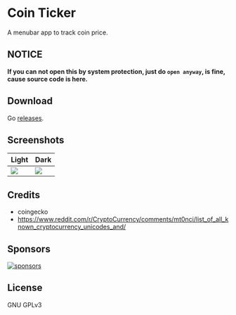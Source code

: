 # Coin Ticker

A menubar app to track coin price.

## NOTICE

**If you can not open this by system protection, just do `open anyway`, is fine, cause source code is here.**

## Download

Go [releases](https://github.com/2nthony/coin-ticker/releases).

## Screenshots

|Light|Dark|
|-|-|
|![](https://cdn.jsdelivr.net/gh/2nthony/statics@main/uPic/HVqmP9ndtMCp.png)|![](https://cdn.jsdelivr.net/gh/2nthony/statics@main/uPic/i0ufoHzvOd7r.png)|

## Credits

- coingecko
- https://www.reddit.com/r/CryptoCurrency/comments/mt0nci/list_of_all_known_cryptocurrency_unicodes_and/

## Sponsors

[![sponsors](https://cdn.jsdelivr.net/gh/2nthony/sponsors-image/sponsors.svg)](https://github.com/sponsors/2nthony)

## License

GNU GPLv3
